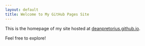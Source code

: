 ```yaml
---
layout: default
title: Welcome to My GitHub Pages Site
---
```


This is the homepage of my site hosted at [deanpretorius.github.io](https://deanpretorius.github.io).

Feel free to explore!